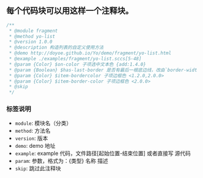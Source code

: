 ## 每个代码块可以用这样一个注释块。

``` css
/**
 * @module fragment
 * @method yo-list
 * @version 1.0.0
 * @description 构造列表的自定义使用方法
 * @demo http://doyoe.github.io/Yo/demo/fragment/yo-list.html
 * @example ./examples/fragment/yo-list.sccs[5-48]
 * @param {Color} $on-color 子项选中文本色 {add:1.4.0}
 * @param {Boolean} $has-last-border 是否有最后一根底边线，改由`border-width`参数控制 {add:2.1.0}{del:2.1.3}
 * @param {Color} $item-bordercolor 子项边框色 <1.2.0,2.0.0>
 * @param {Color} $item-border-color 子项边框色 <2.0.0>
 * @skip
 */
```
### 标签说明

* `module`: 模块名（分类）
* `method`: 方法名
* `version`: 版本
* `demo`: demo 地址
* `example`: example 代码，文件路径[起始位置-结束位置] 或者直接写 源代码
* `param`: 参数，格式为：{类型} 名称 描述
* `skip`: 跳过此注释块

